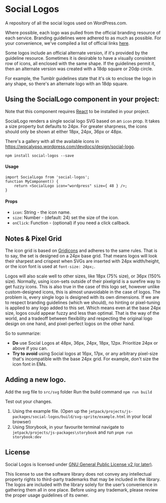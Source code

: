 # Social Logos
A repository of all the social logos used on WordPress.com.

Where possible, each logo was pulled from the official branding resource of each service. Branding guidelines were adhered to as much as possible. For your convenience, we've compiled a list of official links [here](./official_links.md).

Some logos include an official alternate version, if it's provided by the guideline resource. Sometimes it is desirable to have a visually consistent row of icons, all enclosed with the same shape. If the guidelines permit it, then an alternate version was created with a 18dp square or 20dp circle.

For example, the Tumblr guidelines state that it's ok to enclose the logo in any shape, so there's an alternate logo with an 18dp square.

## Using the SocialLogo component in your project:

Note that this component requires [React](https://www.npmjs.com/package/react) to be installed in your project.

SocialLogo renders a single social logo SVG based on an `icon` prop. It takes a size property but defaults to 24px. For greater sharpness, the icons should only be shown at either 18px, 24px, 36px or 48px.

There's a gallery with all the available icons in https://wpcalypso.wordpress.com/devdocs/design/social-logo.

```
npm install social-logos --save
```
#### Usage

```
import SocialLogo from 'social-logos';
function MyComponent() {
	return <SocialLogo icon="wordpress" size={ 48 } />;
}
```

#### Props

* `icon`: String - the icon name.
* `size`: Number - (default: 24) set the size of the icon.
* `onClick`: Function - (optional) if you need a click callback.

## Notes & Pixel Grid

The icon grid is based on [Gridicons](https://github.com/Automattic/gridicons) and adheres to the same rules. That is to say, the set is designed on a 24px base grid. That means logos will look their sharpest and crispest when SVGs are inserted with 24px width/height, or the icon font is used at `font-size: 24px;`.

Logos will also scale well to other sizes, like 18px (75% size), or 36px (150% size). Normally, using icon-sets outside of their pixelgrid is a surefire way to get fuzzy icons. This is also true in the case of this logo set, however unlike custom-designed icons, this is almost unavoidable in the case of logos. The problem is, every single logo is designed with its own dimensions. If we are to respect branding guidelines (which we should), no hinting or pixel-tuning is applied to any logo added to this set. Which means even at the base 24px size, logos could appear fuzzy and less than optimal. That is the way of the world, and a tradeoff between flexibility and respecting the original logo design on one hand, and pixel-perfect logos on the other hand.

So to summarize:

- **Do** use Social Logos at 48px, 36px, 24px, 18px, 12px. Prioritize 24px or above if you can.
- **Try to avoid** using Social logos at 16px, 17px, or any arbitrary pixel-size that's incompatible with the base 24px grid. For example, don't size the icon font in EMs.


## Adding a new logo.

Add the svg file to `src/svg` folder
Run the build command `npm run build`

Test out your changes.
1. Using the example file. (Open up the `jetpack/projects/js-packages/social-logos/build/svg-sprite/example.html` in your local browser)
2. Using Storybook, in your favourite terminal navigate to `jetpack/projects/js-packages\storybook` and run `pnpm run storybook:dev`


## License

Social Logos is licensed under [GNU General Public License v2 (or later)](./LICENSE.txt).

This license to use the software library does not convey any intellectual property rights to third-party trademarks that may be included in the library. The logos are included with the library solely for the user’s convenience in gathering them all in one place. Before using any trademark, please review the proper usage guidelines of its owner.
